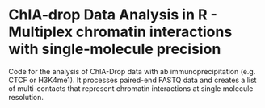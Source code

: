 # ChIA-drop Data Analysis in R - Multiplex chromatin interactions with single-molecule precision

Code for the analysis of ChIA-Drop data with ab immunoprecipitation (e.g. CTCF or H3K4me1). It processes paired-end FASTQ data and creates a list of multi-contacts that represent chromatin interactions at single molecule resolution.

